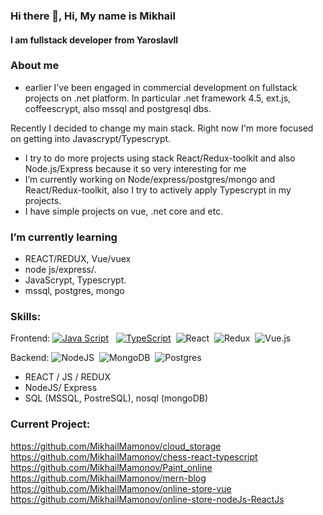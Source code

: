 ### Hi there 👋, Hi, My name is  Mikhail
#### I am fullstack developer from Yaroslavll 
###  About me
* earlier I’ve been engaged
in commercial development on fullstack projects on .net platform. In  particular .net framework 4.5, ext.js, coffeescrypt, also mssql and postgresql dbs.  


Recently I decided to change my main stack. Right now I'm more focused on getting into Javascrypt/Typescrypt.

*  I try to do more projects using stack React/Redux-toolkit and also Node.js/Express because it so very interesting for me
*  I’m currently working on Node/express/postgres/mongo and React/Redux-toolkit, also I try to actively apply Typescrypt in my projects.
*  I have simple projects on vue, .net core and etc.
###  I’m currently learning 
 - REACT/REDUX, Vue/vuex
 -  node js/express/.
 -  JavaScrypt, Typescrypt.
 -  mssql, postgres, mongo

### Skills:


Frontend: 
[![Java Script](https://shields.io/badge/-Java_Script-F7DF1E?logo=javascript&style=for-the-badge&logoColor=222)](https://learn.javascript.ru/) &nbsp;
[![TypeScript](https://img.shields.io/badge/-TypeScript-f9fbfa?logo=TypeScript&style=for-the-badge)](https://www.typescriptlang.org/)&nbsp;
![React](https://img.shields.io/badge/react-%2320232a.svg?style=for-the-badge&logo=react&logoColor=%2361DAFB)&nbsp;
![Redux](https://img.shields.io/badge/redux-%23593d88.svg?style=for-the-badge&logo=redux&logoColor=white)&nbsp;
![Vue.js](https://img.shields.io/badge/vuejs-%2335495e.svg?style=for-the-badge&logo=vuedotjs&logoColor=%234FC08D)&nbsp;
<br />

Backend: 
![NodeJS](https://img.shields.io/badge/node.png?style=for-the-badge&logo=node&logoColor=white)&nbsp;
![MongoDB](https://img.shields.io/badge/MongoDB-%234ea94b.svg?style=for-the-badge&logo=mongodb&logoColor=white)&nbsp;
![Postgres](https://img.shields.io/badge/postgres-%23316192.svg?style=for-the-badge&logo=postgresql&logoColor=white)&nbsp;
<br />
* REACT  / JS / REDUX
* NodeJS/ Express
* SQL (MSSQL, PostreSQL), nosql (mongoDB) 

### Current Project:

https://github.com/MikhailMamonov/cloud_storage
https://github.com/MikhailMamonov/chess-react-typescript
https://github.com/MikhailMamonov/Paint_online
https://github.com/MikhailMamonov/mern-blog
https://github.com/MikhailMamonov/online-store-vue
https://github.com/MikhailMamonov/online-store-nodeJs-ReactJs
